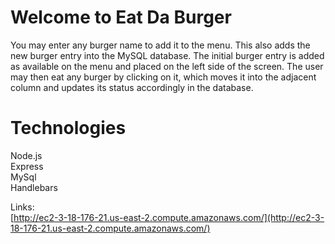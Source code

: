 # Welcome to Eat Da Burger

You  may enter any burger name to add it to the menu. This also adds the new burger entry into the MySQL database. The initial burger entry is added as available on the menu and placed on the left side of the screen. The user may then eat any burger by clicking on it, which moves it into the adjacent column and updates its status accordingly in the database.

# Technologies
Node.js\
Express\
MySql\
Handlebars

Links:\
[http://ec2-3-18-176-21.us-east-2.compute.amazonaws.com/](http://ec2-3-18-176-21.us-east-2.compute.amazonaws.com/)